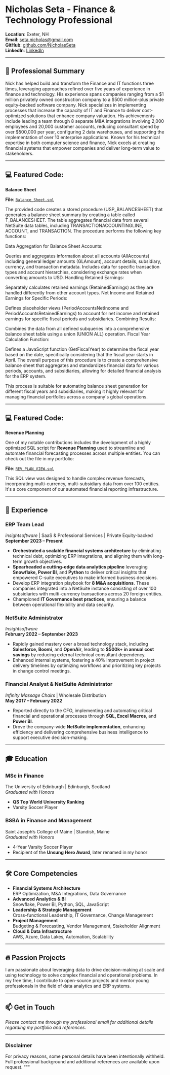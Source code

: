 
# Nicholas Seta - Finance & Technology Professional

**Location**: Exeter, NH  
**Email**: [seta.nicholas@gmail.com](mailto:seta.nicholas@gmail.com)  
**GitHub**: [github.com/NicholasSeta](https://github.com/setanicholas)  
**LinkedIn**: [LinkedIn](https://www.linkedin.com/in/nicholasseta)

---

## 🚀 Professional Summary

Nick has helped build and transform the Finance and IT functions three times, leveraging approaches refined over five years of experience in finance and technology. His experience spans companies ranging from a $1 million privately owned construction company to a $500 million-plus private equity-backed software company. Nick specializes in implementing processes that increase the capacity of IT and Finance to deliver cost-optimized solutions that enhance company valuation. His achievements include leading a team through 8 separate M&A integrations involving 2,000 employees and 20,000 customer accounts, reducing consultant spend by over $500,000 per year, configuring 2 data warehouses, and supporting the implementation of over 10 enterprise applications. Known for his technical expertise in both computer science and finance, Nick excels at creating financial systems that empower companies and deliver long-term value to stakeholders.

---

## 💻 Featured Code: 

**Balance Sheet** 

**File**: [`Balance_Sheet.sql`](https://github.com/setanicholas/portfolio/blob/main/assets/sql/T_COLLECTIONS_AT_RISK.sql)

The provided code creates a stored procedure (USP_BALANCESHEET) that generates a balance sheet summary by creating a table called T_BALANCESHEET. The table aggregates financial data from several NetSuite data tables, including TRANSACTIONACCOUNTINGLINE, ACCOUNT, and TRANSACTION. The procedure performs the following key functions:

Data Aggregation for Balance Sheet Accounts:

Queries and aggregates information about all accounts (AllAccounts) including general ledger amounts (GLAmount), account details, subsidiary, currency, and transaction metadata.
Includes data for specific transaction types and account hierarchies, considering exchange rates when converting amounts to USD.
Handling Retained Earnings:

Separately calculates retained earnings (RetainedEarnings) as they are handled differently from other account types.
Net Income and Retained Earnings for Specific Periods:

Defines placeholder views (PeriodAccountsNetIncome and PeriodAccountsRetainedEarnings) to account for net income and retained earnings for specific fiscal periods and subsidiaries.
Combining Results:

Combines the data from all defined subqueries into a comprehensive balance sheet table using a union (UNION ALL) operation.
Fiscal Year Calculation Function:

Defines a JavaScript function (GetFiscalYear) to determine the fiscal year based on the date, specifically considering that the fiscal year starts in April.
The overall purpose of this procedure is to create a comprehensive balance sheet that aggregates and standardizes financial data for various periods, accounts, and subsidiaries, allowing for detailed financial analysis for the ERP system. 

This process is suitable for automating balance sheet generation for different fiscal years and subsidiaries, making it highly relevant for managing financial portfolios across a company's global operations.


---

## 💻 Featured Code: 

**Revenue Planning**

One of my notable contributions includes the development of a highly optimized SQL script for **Revenue Planning** used to streamline and automate financial forecasting processes across multiple entities. You can check out the file in my portfolio:

**File**: [`REV_PLAN_VIEW.sql`](https://github.com/setanicholas/portfolio/blob/main/assets/sql/T_COLLECTIONS_AT_RISK.sql)

This SQL view was designed to handle complex revenue forecasts, incorporating multi-currency, multi-subsidiary data from over 100 entities. It's a core component of our automated financial reporting infrastructure.

---

## 💼 Experience

### **ERP Team Lead**  
*insightsoftware* | SaaS & Professional Services | Private Equity-backed  
**September 2023 – Present**

- **Orchestrated a scalable financial systems architecture** by eliminating technical debt, optimizing ERP integrations, and aligning them with long-term growth objectives.
- **Spearheaded a cutting-edge data analytics pipeline** leveraging **Snowflake, Power BI**, and **Python** to deliver critical insights that empowered C-suite executives to make informed business decisions.
- Develop ERP integration playbook for **8 M&A acquisitions**. These companies integrated into a NetSuite instance consisting of over 100 subsidiaries with multi-currency transactions across 20 foreign entities.
- Championed **IT Governance best practices**, ensuring a balance between operational flexibility and data security.

### **NetSuite Administrator**  
*Insightsoftware*  
**February 2022 – September 2023**

- Rapidly gained mastery over a broad technology stack, including **Salesforce, Boomi**, and **OpenAir**, leading to **$500k+ in annual cost savings** by reducing external technical consultant dependency.
- Enhanced internal systems, fostering a 40% improvement in project delivery timelines by optimizing workflows and prioritizing key projects in change control meetings.

### **Financial Analyst & NetSuite Administrator**  
*Infinity Massage Chairs* | Wholesale Distribution  
**May 2017 – February 2022**

- Reported directly to the CFO, implementing and automating critical financial and operational processes through **SQL, Excel Macros**, and **Power BI**.
- Drove the company-wide **NetSuite implementation**, enhancing efficiency and delivering comprehensive business intelligence to support executive decision-making.

---

## 🎓 Education

### **MSc in Finance**  
The University of Edinburgh | Edinburgh, Scotland  
*Graduated with Honors*

- **QS Top World University Ranking**
- Varsity Soccer Player

### **BSBA in Finance and Management**  
Saint Joseph’s College of Maine | Standish, Maine  
*Graduated with Honors*

- 4-Year Varsity Soccer Player  
- Recipient of the **Unsung Hero Award**, later renamed in my honor

---

## 🛠️ Core Competencies

- **Financial Systems Architecture**  
  ERP Optimization, M&A Integrations, Data Governance
- **Advanced Analytics & BI**  
  Snowflake, Power BI, Python, SQL, JavaScript
- **Leadership & Strategic Management**  
  Cross-functional Leadership, IT Governance, Change Management
- **Project Management**  
  Budgeting & Forecasting, Vendor Management, Stakeholder Alignment
- **Cloud & Data Infrastructure**  
  AWS, Azure, Data Lakes, Automation, Scalability

---

## 🔥 Passion Projects

I am passionate about leveraging data to drive decision-making at scale and using technology to solve complex financial and operational problems. In my free time, I contribute to open-source projects and mentor young professionals in the field of data analytics and ERP systems.

---

## 📫 Get in Touch

*Please contact me through my professional email for additional details regarding my portfolio and references.*

---

### **Disclaimer**  
For privacy reasons, some personal details have been intentionally withheld. Full professional background and additional references are available upon request.
"""
